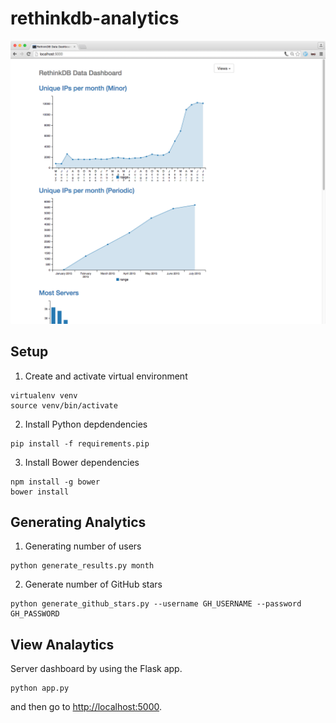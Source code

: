 rethinkdb-analytics
===================

![](screenshot.png)

## Setup

1. Create and activate virtual environment

```
virtualenv venv
source venv/bin/activate
```

2. Install Python depdendencies

```
pip install -f requirements.pip
```

3. Install Bower dependencies

```
npm install -g bower 
bower install 
```

## Generating Analytics

1. Generating number of users

```
python generate_results.py month
```

2. Generate number of GitHub stars

```
python generate_github_stars.py --username GH_USERNAME --password GH_PASSWORD
```

## View Analaytics

Server dashboard by using the Flask app.

```
python app.py
```

and then go to [http://localhost:5000](http://localhost:5000).
